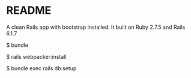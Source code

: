 # README

A clean Rails app with bootstrap installed. It built on Ruby 2.7.5 and Rails 6.1.7

$ bundle

$ rails webpacker:install

$ bundle exec rails db:setup
